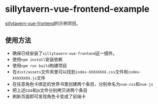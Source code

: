 # sillytavern-vue-frontend-example

[sillytavern-vue-frontend](https://github.com/Chlamydomonos/sillytavern-vue-frontend)的示例项目。

## 使用方法

- 确保已经安装了`sillytavern-vue-frontend`这一插件。
- 使用`npm install`安装依赖
- 使用`npm run build`构建项目
- 在`dist/assets`文件夹里可以找到`index-XXXXXXXX.css`文件和`index-XXXXXXXX.js`文件
- 在任意角色卡绑定的世界书里创建两个条目，分别命名为`vue-css`和`vue-js`
- 把上述css和js文件分别拷贝进两个条目
- 刷新页面即可发现角色卡变成了前端卡